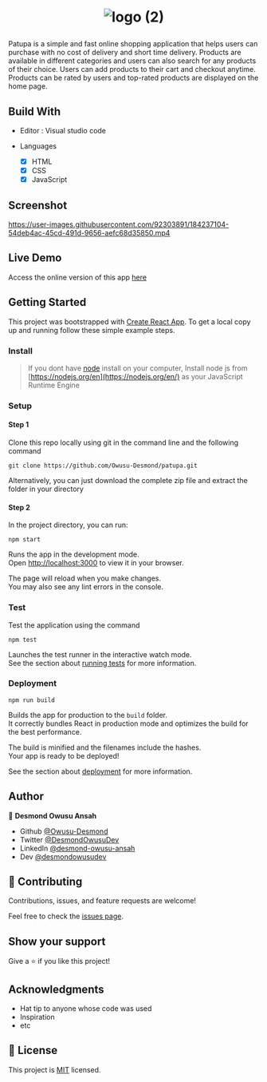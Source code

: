 <h1 align="center"> 

![logo (2)](https://user-images.githubusercontent.com/92303891/188518508-56fdb0fe-80b8-4fec-9aad-8f59a868d7a6.svg)

</h1>

Patupa is a simple and fast online shopping application that helps users can purchase with no cost of delivery and short time delivery. Products are available in different categories and users can also search for any products of their choice. Users can add products to their cart and checkout anytime. Products can be rated by users and top-rated products are displayed on the home page.

## Build With

- Editor : Visual studio code

- Languages
  - [x] HTML
  - [x] CSS
  - [x] JavaScript
  
## Screenshot 


https://user-images.githubusercontent.com/92303891/184237104-54deb4ac-45cd-491d-9656-aefc68d35850.mp4


## Live Demo

Access the online version of this app [here](https://patupa.herokuapp.com/)

## Getting Started

This project was bootstrapped with [Create React App](https://github.com/facebook/create-react-app).
To get a local copy up and running follow these simple example steps.

### Install 

> If you dont have [node](https://node.org) install on your computer, Install node js from [https://nodejs.org/en](https://nodejs.org/en/) as your JavaScript Runtime Engine

### Setup

#### Step 1
Clone this repo locally using git in the command line and the following command

```
git clone https://github.com/Owusu-Desmond/patupa.git
```

Alternatively, you can just download the complete zip file and extract the folder in your directory

#### Step 2
In the project directory, you can run:

``` 
npm start 
```

Runs the app in the development mode.\
Open [http://localhost:3000](http://localhost:3000) to view it in your browser.

The page will reload when you make changes.\
You may also see any lint errors in the console.

### Test
Test the application using the command

``` 
npm test
```

Launches the test runner in the interactive watch mode.\
See the section about [running tests](https://facebook.github.io/create-react-app/docs/running-tests) for more information.


### Deployment

``` 
npm run build
```

Builds the app for production to the `build` folder.\
It correctly bundles React in production mode and optimizes the build for the best performance.

The build is minified and the filenames include the hashes.\
Your app is ready to be deployed!

See the section about [deployment](https://facebook.github.io/create-react-app/docs/deployment) for more information.


## Author

👤 **Desmond Owusu Ansah**

- Github [@Owusu-Desmond](https://github.com/Owusu-Desmond)
- Twitter [@DesmondOwusuDev](https://twitter.com/DesmondOwusuDev)
- LinkedIn [@desmond-owusu-ansah](https://www.linkedin.com/in/desmond-owusu-ansah-09274a223/)
- Dev [@desmondowusudev](https://dev.to/desmondowusudev)

## 🤝 Contributing

Contributions, issues, and feature requests are welcome!

Feel free to check the [issues page](https://github.com/Owusu-Desmond/patupa/issues/).

## Show your support

Give a ⭐️ if you like this project!

## Acknowledgments

- Hat tip to anyone whose code was used
- Inspiration
- etc

## 📝 License

This project is [MIT](./MIT.md) licensed.
